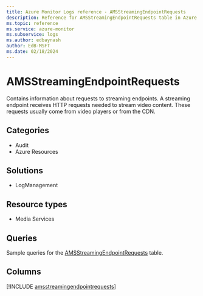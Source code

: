 ```yaml
---
title: Azure Monitor Logs reference - AMSStreamingEndpointRequests
description: Reference for AMSStreamingEndpointRequests table in Azure Monitor Logs.
ms.topic: reference
ms.service: azure-monitor
ms.subservice: logs
ms.author: edbaynash
author: EdB-MSFT
ms.date: 02/18/2024
---
```


# AMSStreamingEndpointRequests

Contains information about requests to streaming endpoints. A streaming endpoint receives HTTP requests needed to stream video content. These requests usually come from video players or from the CDN.


## Categories

- Audit
- Azure Resources

## Solutions

- LogManagement

## Resource types

- Media Services

## Queries

 Sample queries for the [AMSStreamingEndpointRequests](../queries/amsstreamingendpointrequests.md) table.


## Columns
  
[!INCLUDE [amsstreamingendpointrequests](.././tables/includes/amsstreamingendpointrequests-include.md)]

